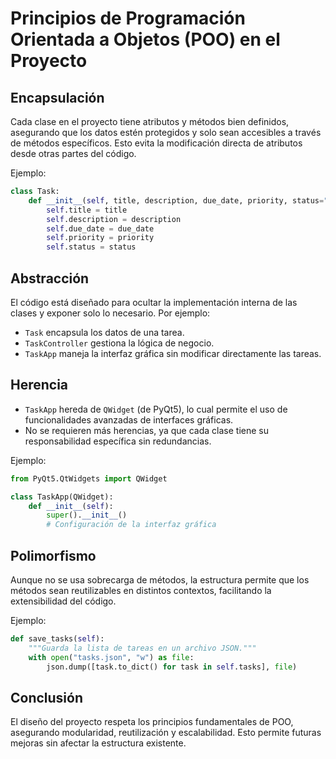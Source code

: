 # **Principios de Programación Orientada a Objetos (POO) en el Proyecto**

## **Encapsulación**
Cada clase en el proyecto tiene atributos y métodos bien definidos, asegurando que los datos estén protegidos y solo sean accesibles a través de métodos específicos. Esto evita la modificación directa de atributos desde otras partes del código.

Ejemplo:
```python
class Task:
    def __init__(self, title, description, due_date, priority, status="Pendiente"):
        self.title = title
        self.description = description
        self.due_date = due_date
        self.priority = priority
        self.status = status
```

## **Abstracción**
El código está diseñado para ocultar la implementación interna de las clases y exponer solo lo necesario. Por ejemplo:
- `Task` encapsula los datos de una tarea.
- `TaskController` gestiona la lógica de negocio.
- `TaskApp` maneja la interfaz gráfica sin modificar directamente las tareas.

## **Herencia**
- `TaskApp` hereda de `QWidget` (de PyQt5), lo cual permite el uso de funcionalidades avanzadas de interfaces gráficas.
- No se requieren más herencias, ya que cada clase tiene su responsabilidad específica sin redundancias.

Ejemplo:
```python
from PyQt5.QtWidgets import QWidget

class TaskApp(QWidget):
    def __init__(self):
        super().__init__()
        # Configuración de la interfaz gráfica
```

## **Polimorfismo**
Aunque no se usa sobrecarga de métodos, la estructura permite que los métodos sean reutilizables en distintos contextos, facilitando la extensibilidad del código.

Ejemplo:
```python
def save_tasks(self):
    """Guarda la lista de tareas en un archivo JSON."""
    with open("tasks.json", "w") as file:
        json.dump([task.to_dict() for task in self.tasks], file)
```

## **Conclusión**
El diseño del proyecto respeta los principios fundamentales de POO, asegurando modularidad, reutilización y escalabilidad. Esto permite futuras mejoras sin afectar la estructura existente.

